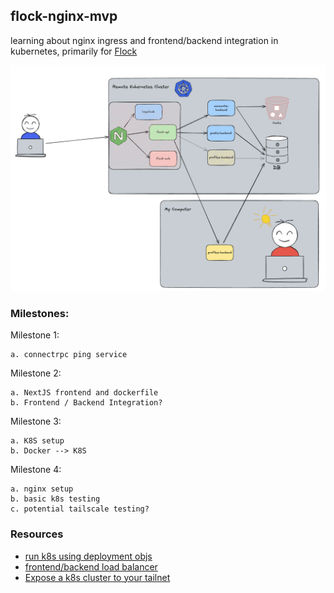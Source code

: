 ## flock-nginx-mvp

learning about nginx ingress and frontend/backend integration in kubernetes, primarily for [Flock](https://github.com/flock-eng/flock)

![alt text](/frontend//assets/image.png)

### Milestones:

Milestone 1:

    a. connectrpc ping service

Milestone 2:

    a. NextJS frontend and dockerfile
    b. Frontend / Backend Integration?

Milestone 3: 

    a. K8S setup
    b. Docker --> K8S

Milestone 4: 

    a. nginx setup
    b. basic k8s testing
    c. potential tailscale testing?

### Resources
- [run k8s using deployment objs](https://kubernetes.io/docs/tasks/run-application/run-stateless-application-deployment/)
- [frontend/backend load balancer](https://kubernetes.io/docs/tasks/access-application-cluster/connecting-frontend-backend/)
- [Expose a k8s cluster to your tailnet](https://tailscale.com/kb/1439/kubernetes-operator-cluster-ingress#exposing-a-cluster-workload-using-a-kubernetes-service)